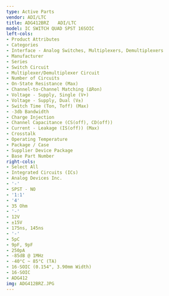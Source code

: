 ```yaml
---
type: Active Parts
vendor: ADI/LTC
title: ADG412BRZ　　ADI/LTC
model: IC SWITCH QUAD SPST 16SOIC
left-cols:
- Product Attributes
- Categories
- Interface - Analog Switches, Multiplexers, Demultiplexers
- Manufacturer
- Series
- Switch Circuit
- Multiplexer/Demultiplexer Circuit
- Number of Circuits
- On-State Resistance (Max)
- Channel-to-Channel Matching (ΔRon)
- Voltage - Supply, Single (V+)
- Voltage - Supply, Dual (V±)
- Switch Time (Ton, Toff) (Max)
- -3db Bandwidth
- Charge Injection
- Channel Capacitance (CS(off), CD(off))
- Current - Leakage (IS(off)) (Max)
- Crosstalk
- Operating Temperature
- Package / Case
- Supplier Device Package
- Base Part Number
right-cols:
- Select All
- Integrated Circuits (ICs)
- Analog Devices Inc.
- '-'
- SPST - NO
- '1:1'
- '4'
- 35 Ohm
- '-'
- 12V
- ±15V
- 175ns, 145ns
- '-'
- 5pC
- 9pF, 9pF
- 250pA
- -85dB @ 1MHz
- -40°C ~ 85°C (TA)
- 16-SOIC (0.154", 3.90mm Width)
- 16-SOIC
- ADG412
img: ADG412BRZ.JPG
---
```

